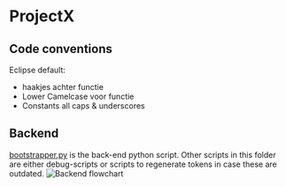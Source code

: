 # ProjectX

## Code conventions
Eclipse default:
* haakjes achter functie
* Lower Camelcase voor functie
* Constants all caps & underscores


## Backend
[bootstrapper.py](Backend/bootstrapper.py) is the back-end python script. Other scripts in this folder are either debug-scripts or scripts to regenerate tokens in case these are outdated.
![Backend flowchart](https://i.imgur.com/xDnhAh0.png)

